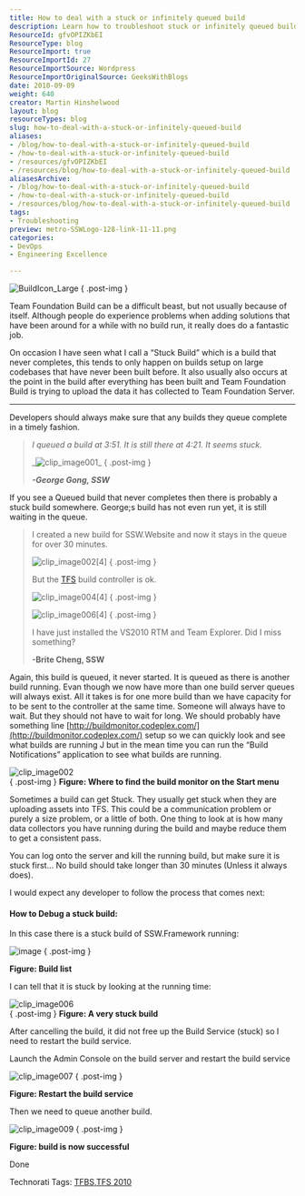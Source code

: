 ```yaml
---
title: How to deal with a stuck or infinitely queued build
description: Learn how to troubleshoot stuck or infinitely queued builds in Team Foundation Server. Optimize your build process and ensure timely completions with expert tips!
ResourceId: gfvOPIZKbEI
ResourceType: blog
ResourceImport: true
ResourceImportId: 27
ResourceImportSource: Wordpress
ResourceImportOriginalSource: GeeksWithBlogs
date: 2010-09-09
weight: 640
creator: Martin Hinshelwood
layout: blog
resourceTypes: blog
slug: how-to-deal-with-a-stuck-or-infinitely-queued-build
aliases:
- /blog/how-to-deal-with-a-stuck-or-infinitely-queued-build
- /how-to-deal-with-a-stuck-or-infinitely-queued-build
- /resources/gfvOPIZKbEI
- /resources/blog/how-to-deal-with-a-stuck-or-infinitely-queued-build
aliasesArchive:
- /blog/how-to-deal-with-a-stuck-or-infinitely-queued-build
- /how-to-deal-with-a-stuck-or-infinitely-queued-build
- /resources/blog/how-to-deal-with-a-stuck-or-infinitely-queued-build
tags:
- Troubleshooting
preview: metro-SSWLogo-128-link-11-11.png
categories:
- DevOps
- Engineering Excellence

---
```

![BuildIcon_Large](images/Howtodealwithastuckorinfinitelyqueuedbui_D645-BuildIcon_Large_-1-1.png)
{ .post-img }

Team Foundation Build can be a difficult beast, but not usually because of itself. Although people do experience problems when adding solutions that have been around for a while with no build run, it really does do a fantastic job.

On occasion I have seen what I call a “Stuck Build” which is a build that never completes, this tends to only happen on builds setup on large codebases that have never been built before. It also usually also occurs at the point in the build after everything has been built and Team Foundation Build is trying to upload the data it has collected to Team Foundation Server.

---

Developers should always make sure that any builds they queue complete in a timely fashion.

> _I queued a build at 3:51. It is still there at 4:21. It seems stuck._
>
> _![clip_image001](images/Howtodealwithastuckorinfinitelyqueuedbui_D645-clip_image001_-2-2.jpg)\_
> { .post-img }
>
> _**\-George Gong, SSW**_

If you see a Queued build that never completes then there is probably a stuck build somewhere. George;s build has not even run yet, it is still waiting in the queue.

> I created a new build for SSW.Website and now it stays in the queue for over 30 minutes.
>
> ![clip_image002[4]](images/Howtodealwithastuckorinfinitelyqueuedbui_D645-clip_image0024_-4-4.jpg)
> { .post-img }
>
> But the [TFS](http://msdn2.microsoft.com/en-us/teamsystem/aa718934.aspx "Team Foundation Server") build controller is ok.
>
> ![clip_image004[4]](images/Howtodealwithastuckorinfinitelyqueuedbui_D645-clip_image0044_-5-5.jpg)
> { .post-img }
>
> ![clip_image006[4]](images/Howtodealwithastuckorinfinitelyqueuedbui_D645-clip_image0064_-7-7.jpg)
> { .post-img }
>
> I have just installed the VS2010 RTM and Team Explorer. Did I miss something?
>
> **\-Brite Cheng, SSW**

Again, this build is queued, it never started. It is queued as there is another build running. Evan though we now have more than one build server queues will always exist. All it takes is for one more build than we have capacity for to be sent to the controller at the same time. Someone will always have to wait. But they should not have to wait for long. We should probably have something line [http://buildmonitor.codeplex.com/](http://buildmonitor.codeplex.com/) setup so we can quickly look and see what builds are running J but in the mean time you can run the “Build Notifications” application to see what builds are running.

![clip_image002](images/Howtodealwithastuckorinfinitelyqueuedbui_D645-clip_image002_-3-3.jpg)  
{ .post-img }
**Figure: Where to find the build monitor on the Start menu**

Sometimes a build can get Stuck. They usually get stuck when they are uploading assets into TFS. This could be a communication problem or purely a size problem, or a little of both. One thing to look at is how many data collectors you have running during the build and maybe reduce them to get a consistent pass.

You can log onto the server and kill the running build, but make sure it is stuck first… No build should take longer than 30 minutes (Unless it always does).

I would expect any developer to follow the process that comes next:

#### How to Debug a stuck build:

In this case there is a stuck build of SSW.Framework running:

![image](images/Howtodealwithastuckorinfinitelyqueuedbui_D645-image_-10-10.png)
{ .post-img }

**Figure: Build list**

I can tell that it is stuck by looking at the running time:

![clip_image006](images/Howtodealwithastuckorinfinitelyqueuedbui_D645-clip_image006_-6-6.jpg)  
{ .post-img }
**Figure: A very stuck build**

After cancelling the build, it did not free up the Build Service (stuck) so I need to restart the build service.

Launch the Admin Console on the build server and restart the build service

![clip_image007](images/Howtodealwithastuckorinfinitelyqueuedbui_D645-clip_image007_-8-8.jpg)
{ .post-img }

**Figure: Restart the build service**

Then we need to queue another build.

![clip_image009](images/Howtodealwithastuckorinfinitelyqueuedbui_D645-clip_image009_-9-9.jpg)
{ .post-img }

**Figure: build is now successful**

Done

Technorati Tags: [TFBS](http://technorati.com/tags/TFBS),[TFS 2010](http://technorati.com/tags/TFS+2010)
